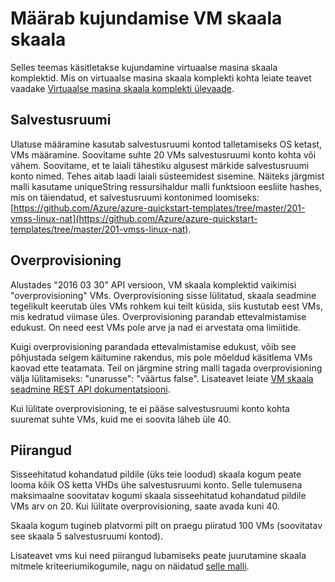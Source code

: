 <properties
    pageTitle="Määrab kujundamise virtuaalse masina skaala skaala | Microsoft Azure'i"
    description="Teada, kuidas kujundada oma virtuaalse masina skaala komplektid skaala"
    keywords="Linux virtuaalse masina, virtuaalse masina skaala määrab" 
    services="virtual-machine-scale-sets"
    documentationCenter=""
    authors="gatneil"
    manager="madhana"
    editor="tysonn"
    tags="azure-resource-manager" />

<tags
    ms.service="virtual-machine-scale-sets"
    ms.workload="na"
    ms.tgt_pltfrm="vm-linux"
    ms.devlang="na"
    ms.topic="article"
    ms.date="07/28/2016"
    ms.author="gatneil"/>

# <a name="designing-vm-scale-sets-for-scale"></a>Määrab kujundamise VM skaala skaala

Selles teemas käsitletakse kujundamine virtuaalse masina skaala komplektid. Mis on virtuaalse masina skaala komplekti kohta leiate teavet vaadake [Virtuaalse masina skaala komplekti ülevaade](virtual-machine-scale-sets-overview.md).


## <a name="storage"></a>Salvestusruumi

Ulatuse määramine kasutab salvestusruumi kontod talletamiseks OS ketast, VMs määramine. Soovitame suhte 20 VMs salvestusruumi konto kohta või vähem. Soovitame, et te laiali tähestiku algusest märkide salvestusruumi konto nimed. Tehes aitab laadi laiali süsteemidest sisemine. Näiteks järgmist malli kasutame uniqueString ressursihaldur malli funktsioon eesliite hashes, mis on täiendatud, et salvestusruumi kontonimed loomiseks: [https://github.com/Azure/azure-quickstart-templates/tree/master/201-vmss-linux-nat](https://github.com/Azure/azure-quickstart-templates/tree/master/201-vmss-linux-nat).


## <a name="overprovisioning"></a>Overprovisioning

Alustades "2016 03 30" API versioon, VM skaala komplektid vaikimisi "overprovisioning" VMs. Overprovisioning sisse lülitatud, skaala seadmine tegelikult keerutab üles VMs rohkem kui teilt küsida, siis kustutab eest VMs, mis kedratud viimase üles. Overprovisioning parandab ettevalmistamise edukust. On need eest VMs pole arve ja nad ei arvestata oma limiitide.

Kuigi overprovisioning parandada ettevalmistamise edukust, võib see põhjustada selgem käitumine rakendus, mis pole mõeldud käsitlema VMs kaovad ette teatamata. Teil on järgmine string malli tagada overprovisioning välja lülitamiseks: "unarusse": "väärtus false". Lisateavet leiate [VM skaala seadmine REST API dokumentatsiooni](https://msdn.microsoft.com/library/azure/mt589035.aspx).

Kui lülitate overprovisioning, te ei pääse salvestusruumi konto kohta suuremat suhte VMs, kuid me ei soovita läheb üle 40.


## <a name="limits"></a>Piirangud
Sisseehitatud kohandatud pildile (üks teie loodud) skaala kogum peate looma kõik OS ketta VHDs ühe salvestusruumi konto. Selle tulemusena maksimaalne soovitatav kogumi skaala sisseehitatud kohandatud pildile VMs arv on 20. Kui lülitate overprovisioning, saate avada kuni 40.

Skaala kogum tugineb platvormi pilt on praegu piiratud 100 VMs (soovitatav see skaala 5 salvestusruumi kontod).

Lisateavet vms kui need piirangud lubamiseks peate juurutamine skaala mitmele kriteeriumikogumile, nagu on näidatud [selle malli](https://github.com/Azure/azure-quickstart-templates/tree/master/301-custom-images-at-scale).
